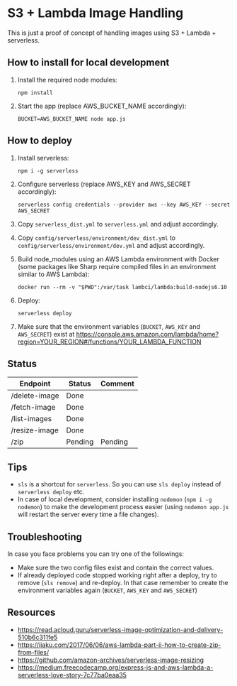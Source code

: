 S3 + Lambda Image Handling
==========================

This is just a proof of concept of handling images using S3 + Lambda + serverless.



How to install for local development
------------------------------------

1. Install the required node modules:
    ```
    npm install
    ```

2. Start the app (replace AWS_BUCKET_NAME accordingly):
    ```
    BUCKET=AWS_BUCKET_NAME node app.js
    ```



How to deploy
-------------

1. Install serverless:
    ```
    npm i -g serverless
    ```

2. Configure serverless (replace AWS_KEY and AWS_SECRET accordingly):
    ```
    serverless config credentials --provider aws --key AWS_KEY --secret AWS_SECRET
    ```

3. Copy `serverless_dist.yml` to `serverless.yml` and adjust accordingly.

4. Copy `config/serverless/environment/dev_dist.yml` to `config/serverless/environment/dev.yml` and adjust accordingly.

5. Build node_modules using an AWS Lambda environment with Docker (some packages like Sharp require compiled files in an environment similar to AWS Lambda):
    ```
    docker run --rm -v "$PWD":/var/task lambci/lambda:build-nodejs6.10
    ```

6. Deploy: 
    ```
    serverless deploy
    ```

7. Make sure that the environment variables (`BUCKET`, `AWS_KEY` and `AWS_SECRET`) exist at https://console.aws.amazon.com/lambda/home?region=YOUR_REGION#/functions/YOUR_LAMBDA_FUNCTION



Status
------

| Endpoint      | Status  | Comment  |
| ------------- | ------- | -------- |
| /delete-image | Done    |          |
| /fetch-image  | Done    |          |
| /list-images  | Done    |          |
| /resize-image | Done    |          |
| /zip          | Pending | Pending  |



Tips
----

* `sls` is a shortcut for `serverless`. So you can use `sls deploy` instead of `serverless deploy` etc.
* In case of local development, consider installing `nodemon` (`npm i -g nodemon`) to make the development process easier (using `nodemon app.js` will restart the server every time a file changes).



Troubleshooting
---------------

In case you face problems you can try one of the followings:

* Make sure the two config files exist and contain the correct values.
* If already deployed code stopped working right after a deploy, try to remove (`sls remove`) and re-deploy. In that case remember to create the environment variables again (`BUCKET`, `AWS_KEY` and `AWS_SECRET`)



Resources
---------

* https://read.acloud.guru/serverless-image-optimization-and-delivery-510b6c311fe5
* https://iiaku.com/2017/06/06/aws-lambda-part-ii-how-to-create-zip-from-files/
* https://github.com/amazon-archives/serverless-image-resizing
* https://medium.freecodecamp.org/express-js-and-aws-lambda-a-serverless-love-story-7c77ba0eaa35



